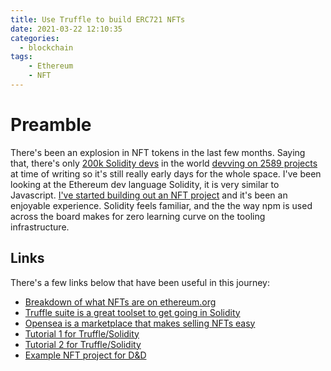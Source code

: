 ```yaml
---
title: Use Truffle to build ERC721 NFTs
date: 2021-03-22 12:10:35
categories:
  - blockchain
tags:
    - Ethereum
    - NFT
---
```


# Preamble

There's been an explosion in NFT tokens in the last few months. Saying that, there's only [200k Solidity devs](https://www.freecodecamp.org/news/the-most-popular-programming-languages-used-in-blockchain-development-5133a0a207dc/#:~:text=Solidity%20is%20a%20contract-oriented,is%20estimated%20at%20over%20200%2C000.) in the world [devving on 2589 projects](https://www.stateofthedapps.com/rankings/platform/ethereum?page=40) at time of writing so it's still really early days for the whole space. I've been looking at the Ethereum dev language Solidity, it is very similar to Javascript. [I've started building out an NFT project](https://github.com/ezy/nft-ezy) and it's been an enjoyable experience. Solidity feels familiar, and the the way npm is used across the board makes for zero learning curve on the tooling infrastructure. 

## Links

There's a few links below that have been useful in this journey:

- [Breakdown of what NFTs are on ethereum.org](https://ethereum.org/en/nft/)
- [Truffle suite is a great toolset to get going in Solidity](https://www.trufflesuite.com)
- [Opensea is a marketplace that makes selling NFTs easy](https://opensea.io)
- [Tutorial 1 for Truffle/Solidity](https://forum.openzeppelin.com/t/create-an-nft-and-deploy-to-a-public-testnet-using-truffle/2961)
- [Tutorial 2 for Truffle/Solidity](https://betterprogramming.pub/how-to-create-nfts-with-solidity-4fa1398eb70a)
- [Example NFT project for D&D](https://github.com/PatrickAlphaC/dungeons-and-dragons-nft)